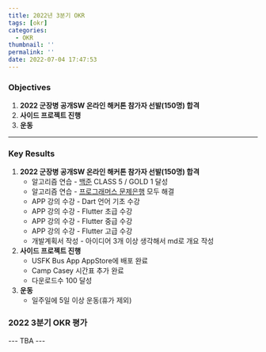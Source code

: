 ```yaml
---
title: 2022년 3분기 OKR
tags: [okr]
categories:
  - OKR
thumbnail: ''
permalink: ''
date: 2022-07-04 17:47:53
---
```


<!-- toc -->

### Objectives

1. **2022 군장병 공개SW 온라인 해커톤 참가자 선발(150명) 합격**
1. **사이드 프로젝트 진행**
1. **운동**

---

### Key Results

1. **2022 군장병 공개SW 온라인 해커톤 참가자 선발(150명) 합격**
   - 알고리즘 연습 - [백준](https://solved.ac/profile/oxcarxierra) CLASS 5 / GOLD 1 달성
   - 알고리즘 연습 - [프로그래머스 문제은행](https://school.programmers.co.kr/app/courses/14092/dashboard) 모두 해결
   - APP 강의 수강 - Dart 언어 기초 수강
   - APP 강의 수강 - Flutter 초급 수강
   - APP 강의 수강 - Flutter 중급 수강
   - APP 강의 수강 - Flutter 고급 수강
   - 개발계획서 작성 - 아이디어 3개 이상 생각해서 md로 개요 작성
1. **사이드 프로젝트 진행**
   - USFK Bus App AppStore에 배포 완료
   - Camp Casey 시간표 추가 완료
   - 다운로드수 100 달성
1. **운동**
   - 일주일에 5일 이상 운동(휴가 제외)

### 2022 3분기 OKR 평가

--- TBA ---
